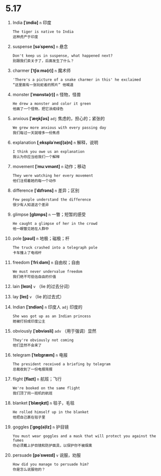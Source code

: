 # 5.17





1. India **[ˈɪndiə]** `n` 印度
    ```
    The tiger is native to India
    这种虎产于印度
    ```

2. suspense **[səˈspens]** `n` 悬念
    ```
    Don't keep us in suspense, what happened next?
    别跟我们卖关子了，后面发生了什么？
    ```

3. charmer **[ˈtʃɑːmə(r)]** `n` 魔术师
    ```
    'There's a picture of a snake charmer in this' he exclaimed
    “这里面有一张玩蛇者的照片” 他喊道
    ```

4. monster **[ˈmɒnstə(r)]** `n` 怪物，怪兽
    ```
    He drew a monster and color it green
    他画了一个怪物，把它涂成绿色
    ```

5. anxious **[ˈæŋkʃəs]** `adj` 焦虑的，担心的；紧张的
    ```
    We grew more anxious with every passing day
    我们每过一天就增多一份焦虑
    ```

6. explanation **[ˌekspləˈneɪʃ(ə)n]** `n` 解释，说明
    ```
    I think you owe us an explanation
    我认为你应当给我们一个解释
    ```

7. movement **[ˈmuːvmənt]** `n` 动作；移动
    ```
    They were watching her every movement
    他们注视着她的每一个动作
    ```

8. difference **[ˈdɪfrəns]** `n` 差异；区别
    ```
    Few people understand the difference
    很少有人知道这个差异
    ```

9. glimpse **[ɡlɪmps]** `n` 一瞥；短暂的感受
    ```
    He caught a glimpse of her in the crowd
    他一眼瞥见她在人群中
    ```

10. pole **[pəʊl]** `n` 地极；磁极；杆
    ```
    The truck crashed into a telegraph pole
    卡车撞上了电线杆
    ```

11. freedom **[ˈfriːdəm]** `n` 自由权；自由
    ```
    We must never undervalue freedom
    我们绝不可低估自由的价值
    ```

12. lain **[leɪn]** `v` （lie 的过去分词）

13. lay **[leɪ]** `v` （lie 的过去式）

14. Indian **[ˈɪndiən]** `n` 印度人 `adj` 印度的
    ```
    She was got up as an Indian princess
    她被打扮成印度公主
    ```

15. obviously **[ˈɒbviəsli]** `adv` （用于强调）显然
    ```
    They're obviously not coming
    他们显然不会来了
    ```

16. telegram **[ˈtelɪɡræm]** `n` 电报
    ```
    The president received a briefing by telegram
    总裁收到了一份电报简报
    ```

17. flight **[flaɪt]** `n` 航班；飞行
    ```
    We're booked on the same flight
    我们顶了同一班机的航班
    ```

18. blanket **[ˈblæŋkɪt]** `n` 毯子，毛毯
    ```
    He rolled himself up in the blanket
    他把自己裹在毯子里
    ```

19. goggles **[ˈɡɒɡ(ə)lz]** `n` 护目镜
    ```
    You must wear goggles and a mask that will protect you against the fumes
    你必须戴上护目镜和防护面具，以保护你不被烟熏
    ```

20. persuade **[pəˈsweɪd]** `v` 说服，劝服
    ```
    How did you manage to persuade him?
    你是怎么说服他的？
    ```
